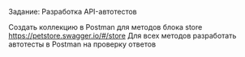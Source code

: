 Задание:
Разработка API-автотестов

Создать коллекцию в Postman для методов блока store https://petstore.swagger.io/#/store
Для всех методов разработать автотесты в Postman на проверку ответов
